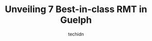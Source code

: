 ---
layout: ampstory
image: https://i0.wp.com/www.auto.or.id/wp-content/uploads/2023/06/wesley-trebell-registered-massage-therapist-0-guelph-1686325928.jpeg?resize=640,853
author: techidn
featured: false
description: Guelph, Ontario, Canada is a haven for RMT enthusiasts, boasting an impressive array of 7 top-notch establishments. Whether youre a seasoned connoisseur or simply curious to explore the bes
title: Unveiling 7 Best-in-class RMT in Guelph
cover:
   title: Unveiling 7 Best-in-class RMT in Guelph
   subtitle: AUTO.OR.ID
   background: https://www.auto.or.id/wp-content/uploads/2023/06/wesley-trebell-registered-massage-therapist-0-guelph-1686325928.jpeg

pages: 
 - layout: thirds
   top: <h1>#1 Massage Addict</h1>
   bottom: "<p>I have been coming to this location weekly for years now for a massage and I wouldnt go anywhere else!The lovely Customer Service Ladies are so welcoming, always frien</p>"
   background: https://www.auto.or.id/wp-content/uploads/2023/06/wesley-trebell-registered-massage-therapist-1-guelph-1686325930.jpeg
   backgroundblur: true
 - layout: thirds
   top: <h1>#2 Powell Osteopathy and Massage Therapy</h1>
   bottom: "<p>183 Norfolk St, Guelph, ON N1H 4K1, Canada</p>"
   background: https://www.auto.or.id/wp-content/uploads/2023/06/wesley-trebell-registered-massage-therapist-2-guelph-1686325931.jpeg
   cta:
      link: https://www.auto.or.id/unveiling-7-best-in-class-rmt-in-guelph/
      text: Unveiling 7 Best-in-class RMT in Guelph
 - layout: thirds
   top: <h1>#3 function health + wellness</h1>
   bottom: "<p>20 Cowan Pl Unit 5, Guelph, ON N1G 0C1, Canada</p>"
   background: https://images.unsplash.com/photo-1602343231320-87c11b1adcda?ixlib=rb-4.0.3&ixid=MnwxMjA3fDB8MHxwaG90by1wYWdlfHx8fGVufDB8fHx8&auto=format&fit=crop&w=640&h=853&q=80
   cta:
      link: https://www.auto.or.id/unveiling-7-best-in-class-rmt-in-guelph/
      text: Unveiling 7 Best-in-class RMT in Guelph
 - layout: thirds
   top: <h1>#4 Pomegranate Grove Massage & Wellness Centre</h1>
   bottom: "<p>15 Surrey St W #3, Guelph, ON N1H 3R3, Canada</p>"
   background: https://images.unsplash.com/photo-1665065337441-699748f75598?ixlib=rb-4.0.3&ixid=MnwxMjA3fDB8MHxwaG90by1wYWdlfHx8fGVufDB8fHx8&auto=format&fit=crop&w=640&h=853&q=80
   cta:
      link: https://www.auto.or.id/unveiling-7-best-in-class-rmt-in-guelph/
      text: Unveiling 7 Best-in-class RMT in Guelph
 - layout: thirds
   top: <h1>#5 Well Daze Collective</h1>
   bottom: "<p>490 York Road Unit E-21 York Business Center, Guelph, ON N1E 6V1, Canada</p>"
   background: https://images.unsplash.com/photo-1577696467479-4c92df55c24a?ixlib=rb-4.0.3&ixid=MnwxMjA3fDB8MHxwaG90by1wYWdlfHx8fGVufDB8fHx8&auto=format&fit=crop&w=640&h=853&q=80
   cta:
      link: https://www.auto.or.id/unveiling-7-best-in-class-rmt-in-guelph/
      text: Unveiling 7 Best-in-class RMT in Guelph
 - layout: thirds
   top: <h1>#6 Da Estrela Wellness massage therapy and spa</h1>
   bottom: "<p>355 Elmira Rd N #107, Guelph, ON N1K 1S5, Canada</p>"
   background: https://images.unsplash.com/photo-1607059188021-ca6664bc3c92?ixlib=rb-4.0.3&ixid=MnwxMjA3fDB8MHxwaG90by1wYWdlfHx8fGVufDB8fHx8&auto=format&fit=crop&w=640&h=853&q=80
   cta:
      link: https://www.auto.or.id/unveiling-7-best-in-class-rmt-in-guelph/
      text: Unveiling 7 Best-in-class RMT in Guelph
 - layout: thirds
   top: <h1>#7 Synergy Sport Therapy</h1>
   bottom: "<p>476 Woodlawn Rd E, Guelph, ON N1E 1B9, Canada</p>"
   background: https://images.unsplash.com/photo-1596179570006-e6b11fac059b?ixlib=rb-4.0.3&ixid=MnwxMjA3fDB8MHxwaG90by1wYWdlfHx8fGVufDB8fHx8&auto=format&fit=crop&w=640&h=853&q=80
   cta:
      link: https://www.auto.or.id/unveiling-7-best-in-class-rmt-in-guelph/
      text: Unveiling 7 Best-in-class RMT in Guelph
 - layout: thirds
   middle: Continue reading...
   background: https://images.unsplash.com/photo-1554708893-e11aa45b9bbf?ixlib=rb-4.0.3&ixid=MnwxMjA3fDB8MHxwaG90by1wYWdlfHx8fGVufDB8fHx8&auto=format&fit=crop&w=640&h=853&q=80
   cta:
      link: https://www.auto.or.id/unveiling-7-best-in-class-rmt-in-guelph/
      text: Unveiling 7 Best-in-class RMT in Guelph

---